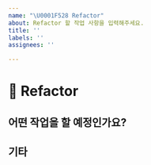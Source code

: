 ```yaml
---
name: "\U0001F528 Refactor"
about: Refactor 할 작업 사항을 입력해주세요.
title: ''
labels: ''
assignees: ''

---
```


# 🔨 Refactor

## 어떤 작업을 할 예정인가요?

## 기타
